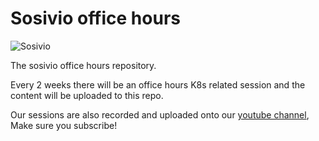 # Sosivio office hours

![Sosivio](https://www.sosiv.io/images/logo.png)

The sosivio office hours repository.

Every 2 weeks there will be an office hours K8s related session and the content will be uploaded to this repo.

Our sessions are also recorded and uploaded onto our [youtube channel](https://www.youtube.com/channel/UC8w-LmiuhQSfmPMRud6qGJw), Make sure you subscribe!

